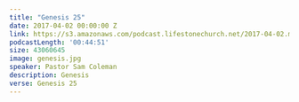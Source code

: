 ```yaml
---
title: "Genesis 25"
date: 2017-04-02 00:00:00 Z
link: https://s3.amazonaws.com/podcast.lifestonechurch.net/2017-04-02.mp3
podcastLength: '00:44:51'
size: 43060645
image: genesis.jpg
speaker: Pastor Sam Coleman
description: Genesis
verse: Genesis 25
---
```

